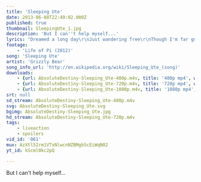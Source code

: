 ```yaml
---
title: 'Sleeping Ute'
date: 2013-06-08T22:49:02.000Z
published: true
thumbnail: SleepingUte_1.jpg
description: 'But I can''t help myself...'
lyrics: "Dreamed a long day\r\nJust wandering free\r\nThough I'm far gone\r\nYou sleep nearer to me\r\n\r\nIf I could find peace\r\nIf this night bleeds\r\nBut I can't help myself\r\n\r\nSo I walk out\r\nThese wandering dreams\r\nIf I could lie still\r\nAs that grey hill\r\nBut I can't help myself\r\n\r\nBut it's calm and it's clear\r\nCollapsed here on the stone\r\nDelivered to this place\r\nA vision dark and cloaked\r\n\r\nAnd those figures through the leaves\r\nAnd that light through the smoke\r\nAnd those countless empty days\r\nAnd I dizzy when I woke\r\nAnd I live to see your face\r\nAnd I hate to see you go\r\nBut I know no other way\r\nThan straight on out the door\r\n\r\nAnd I can't help myself\r\nAnd I can't help myself\r\nAnd I can't help myself"
footage:
    - 'Life of Pi (2012)'
song: 'Sleeping Ute'
artist: 'Grizzly Bear'
song_info_url: 'http://en.wikipedia.org/wiki/Sleeping_Ute_(song)'
downloads:
    - {url: AbsoluteDestiny-Sleeping_Ute-480p.m4v, title: '480p mp4', width: 888, height: 480, mimetype: video/mp4}
    - {url: AbsoluteDestiny-Sleeping_Ute-720p.m4v, title: '720p mp4', width: 1280, height: 688, mimetype: video/mp4}
    - {url: AbsoluteDestiny-Sleeping_Ute-1080p.m4v, title: '1080p mp4', width: 1920, height: 1036, mimetype: video/mp4}
srt: null
sd_stream: AbsoluteDestiny-Sleeping_Ute-480p.m4v
svg: AbsoluteDestiny-Sleeping_Ute.svg
bgimg: AbsoluteDestiny-Sleeping_Ute.jpg
hd_stream: AbsoluteDestiny-Sleeping_Ute-720p.m4v
tags:
    - liveaction
    - spoilers
vid_id: '061'
mux: AzXtl5Irm1VTxNlwcnNZBMgb5cEiWqN02
yt_id: kScml0kc2pQ

---
```

But I can't help myself...